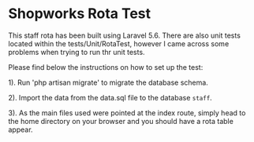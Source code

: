 # Shopworks Rota Test

This staff rota has been built using Laravel 5.6. There are also unit tests located within the tests/Unit/RotaTest, however I came across some problems when trying to run thr unit tests. 

Please find below the instructions on how to set up the test:

1). Run 'php artisan migrate' to migrate the database schema.

2). Import the data from the data.sql file to the database `staff`.

3). As the main files used were pointed at the index route, simply head to the home directory on your browser and you should have a rota table appear.

